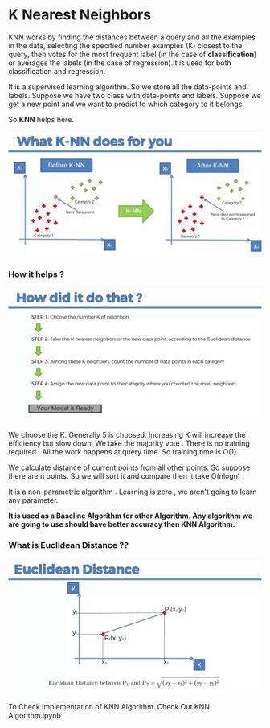 # K Nearest Neighbors

KNN works by finding the distances between a query and all the examples in the data, selecting the specified number examples (K) closest to the query, then votes for the most frequent label (in the case of **classification**) or averages the labels (in the case of regression).It is used for both classification and regression.

It is a supervised learning algorithm. So we store all the data-points and labels. Suppose we have two class with data-points and labels. Suppose we get a new point and we want to predict to which category to it belongs. 

So **KNN** helps here. 

![Data Points](./3.jpg)

### How it helps ?

![Data Points](./2.jpg)

We choose the K. Generally 5 is choosed. Increasing K will increase the efficiency but slow down. We take the majority vote . There is no training required . All the work happens at query time. So training time is O(1). 

We calculate distance of current points from all other points. So suppose there are n points. So we will sort it and compare then it take O(nlogn) .

It is a non-parametric algorithm . Learning is zero , we aren't going to learn any parameter. 

**It is used as a Baseline Algorithm for other Algorithm. Any algorithm we are going to use should have better accuracy then KNN Algorithm.**

### What is Euclidean Distance ??

![Data Points](./1.jpg)

To Check Implementation of KNN Algorithm. Check Out KNN Algorithm.ipynb
